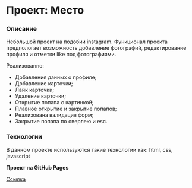 # Проект: Место

### Описание

Небольшой проект на подобии instagram. Функционал проекта предпологает возможность добавление фотографий, редактирование профиля и отметки like под фотографиями.

Реализованно:
* Добавления данных о профиле;
* Добавление карточки;
* Лайк карточки;
* Удаление карточки;
* Открытие попапа с картинкой;
* Плавное открытие и закрытие попапов;
* Реализована валидация форм;
* Закрытие попапа по оверлею и esc.

### Технологии

В данном проекте используются такие технологии как: html, css, javascript

**Проект на GitHub Pages**

[Ссылка](https://hamstil.github.io/mesto/)
